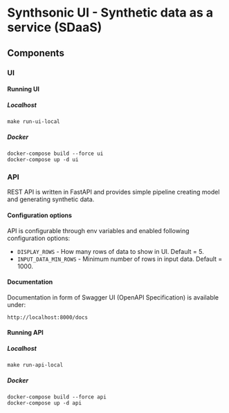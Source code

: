 # Synthsonic UI - Synthetic data as a service (SDaaS)

## Components

### UI

#### Running UI

##### Localhost

```shell script
make run-ui-local
```

##### Docker

```shell script
docker-compose build --force ui
docker-compose up -d ui
```

### API

REST API is written in FastAPI and provides simple pipeline creating model and generating synthetic data.

#### Configuration options

API is configurable through env variables and enabled following configuration options:
* `DISPLAY_ROWS` - How many rows of data to show in UI. Default = 5.
* `INPUT_DATA_MIN_ROWS` - Minimum number of rows in input data. Default = 1000.

#### Documentation

Documentation in form of Swagger UI (OpenAPI Specification) is available under:

```shell script
http://localhost:8000/docs
```

#### Running API

##### Localhost

```shell script
make run-api-local
```

##### Docker

```shell script
docker-compose build --force api
docker-compose up -d api
```
